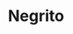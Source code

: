 ---
title: Negrito
date: 
draft: false

# descripcion
description : Anillo de plata 925

materials: Plata 925

color: Plateado

dimensions: 17ml diámetro

code: 05-23-0589

type: "Anillos"

categories: [destacados]

# Images
# first image will be shown in the product page
images:
  # - image: "images/path_to_image"
  # La ubicacion de las imagenes es imagenes/Anillos/Anillos.Plata/05-23-0589-negrito
  - image: "./images/anillos/plata/05-23-0589.JPG"
---